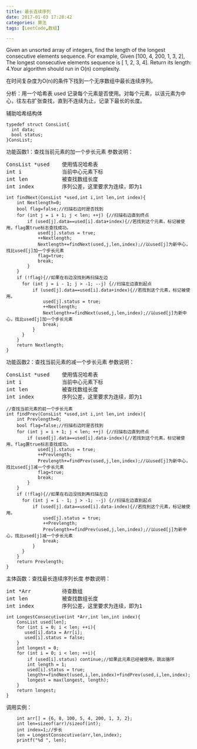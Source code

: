 ```yaml
---
title: 最长连续序列
date: 2017-01-03 17:28:42
categories: 算法
tags: [LeetCode,数组]

---
```

Given an unsorted array of integers, find the length of the longest consecutive elements sequence.
For example, Given [100, 4, 200, 1, 3, 2], The longest consecutive elements sequence is [ 1, 2, 3, 4]. Return its length: 4.Your algorithm should run in O(n) complexity.
<!--more-->
在时间复杂度为O(n)的条件下找到一个无序数组中最长连续序列。

分析：用一个哈希表 used 记录每个元素是否使用。对每个元素，以该元素为中心，往左右扩张查找，直到不连续为止，记录下最长的长度。

辅助哈希结构体
```
typedef struct ConsList{
  int data;
  bool status;
}ConsList;
```
功能函数1：查找当前元素的加一个步长元素
参数说明：
<pre>ConsList *used    使用情况哈希表
int i             当前中心元素下标
int len           被查找数组长度
int index         序列公差，这里要求为连续，即为1</pre>
```
int findNext(ConsList *used,int i,int len,int index){
    int Nextlength=0;
    bool flag=false;//扫描右边时是否找到
    for (int j = i + 1; j < len; ++j) {//扫描右边直到终点
        if (used[j].data==used[i].data+index){//若找到这个元素，标记被使用，flag置true标志查找成功。
            used[j].status = true;
            ++Nextlength;
            Nextlength+=findNext(used,j,len,index);//以used[j]为新中心，找比used[j]加一个步长元素
            flag=true;
            break;
        }
    }
    if (!flag){//如果在右边没找到再扫描左边
      for (int j = i - 1; j > -1; --j) {//扫描左边直到起点
          if (used[j].data==used[i].data+index){//若找到这个元素，标记被使用。
              used[j].status = true;
              ++Nextlength;
              Nextlength+=findNext(used,j,len,index);//以used[j]为新中心，找比used[j]加一个步长元素
              break;
          }
      }
    }
    return Nextlength;
}
```
功能函数2：查找当前元素的减一个步长元素
参数说明：
<pre>ConsList *used    使用情况哈希表
int i             当前中心元素下标
int len           被查找数组长度
int index         序列公差，这里要求为连续，即为1</pre>
```
//查找当前元素的前一个步长元素
int findPrev(ConsList *used,int i,int len,int index){
    int Prevlength=0;
    bool flag=false;//扫描右边时是否找到
    for (int j = i + 1; j < len; ++j) {//扫描右边直到终点
        if (used[j].data==used[i].data-index){//若找到这个元素，标记被使用，flag置true标志查找成功。
            used[j].status = true;
            ++Prevlength;
            Prevlength+=findPrev(used,j,len,index);//以used[j]为新中心，找比used[j]减一个步长元素
            flag=true;
            break;
        }
    }
    if (!flag){//如果在右边没找到再扫描左边
      for (int j = i - 1; j > -1; --j) {//扫描左边直到起点
          if (used[j].data==used[i].data-index){//若找到这个元素，标记被使用。
              used[j].status = true;
              ++Prevlength;
              Prevlength+=findPrev(used,j,len,index);//以used[j]为新中心，找比used[j]减一个步长元素
              break;
          }
      }
    }
    return Prevlength;
}
```
主体函数：查找最长连续序列长度
参数说明：
<pre>int *Arr          待查数组
int len           被查找数组长度
int index         序列公差，这里要求为连续，即为1</pre>
```
int LongestConsecutive(int *Arr,int len,int index){
    ConsList used[len];
    for (int i = 0; i < len; ++i){
       used[i].data = Arr[i];
       used[i].status = false;
    }
    int longest = 0;
    for (int i = 0; i < len; ++i){
        if (used[i].status) continue;//如果此元素已经被使用，跳出循环
        int length = 1;
        used[i].status = true;
        length+=findNext(used,i,len,index)+findPrev(used,i,len,index);
        longest = max(longest, length);
    }
    return longest;
}
```
调用实例：
```
    int arr[] = {6, 8, 100, 5, 4, 200, 1, 3, 2};
    int len=sizeof(arr)/sizeof(int);
    int index=1;//步长
    len = LongestConsecutive(arr,len,index);
    printf("%d ", len);
```